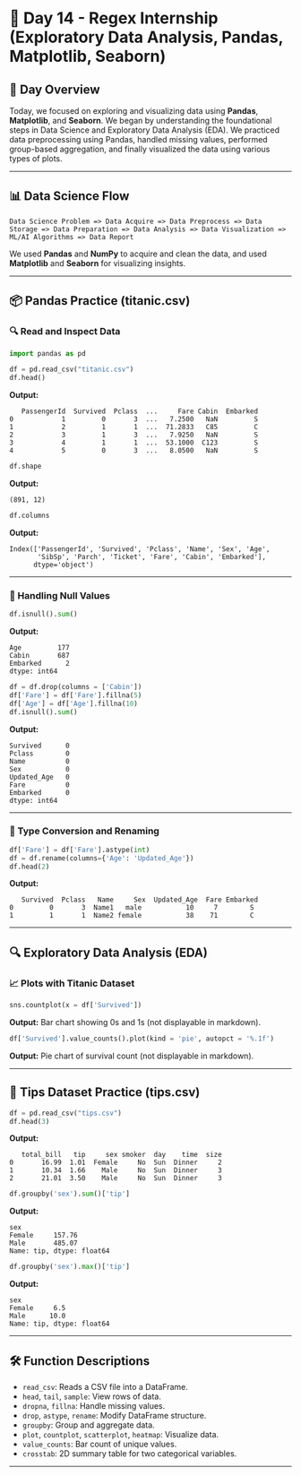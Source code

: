 
# 📅 Day 14 - Regex Internship (Exploratory Data Analysis, Pandas, Matplotlib, Seaborn)

## 🧠 Day Overview

Today, we focused on exploring and visualizing data using **Pandas**, **Matplotlib**, and **Seaborn**. We began by understanding the foundational steps in Data Science and Exploratory Data Analysis (EDA). We practiced data preprocessing using Pandas, handled missing values, performed group-based aggregation, and finally visualized the data using various types of plots.

---

## 📊 Data Science Flow

```
Data Science Problem => Data Acquire => Data Preprocess => Data Storage => Data Preparation => Data Analysis => Data Visualization => ML/AI Algorithms => Data Report
```

We used **Pandas** and **NumPy** to acquire and clean the data, and used **Matplotlib** and **Seaborn** for visualizing insights.

---

## 📦 Pandas Practice (titanic.csv)

### 🔍 Read and Inspect Data

```python
import pandas as pd

df = pd.read_csv("titanic.csv")
df.head()
```

**Output:**
```
   PassengerId  Survived  Pclass  ...     Fare Cabin  Embarked
0            1         0       3  ...   7.2500   NaN         S
1            2         1       1  ...  71.2833   C85         C
2            3         1       3  ...   7.9250   NaN         S
3            4         1       1  ...  53.1000  C123         S
4            5         0       3  ...   8.0500   NaN         S
```

```python
df.shape
```

**Output:**
```
(891, 12)
```

```python
df.columns
```

**Output:**
```
Index(['PassengerId', 'Survived', 'Pclass', 'Name', 'Sex', 'Age',
       'SibSp', 'Parch', 'Ticket', 'Fare', 'Cabin', 'Embarked'],
      dtype='object')
```

---

### 🧹 Handling Null Values

```python
df.isnull().sum()
```

**Output:**
```
Age         177
Cabin       687
Embarked      2
dtype: int64
```

```python
df = df.drop(columns = ['Cabin'])
df['Fare'] = df['Fare'].fillna(5)
df['Age'] = df['Age'].fillna(10)
df.isnull().sum()
```

**Output:**
```
Survived      0
Pclass        0
Name          0
Sex           0
Updated_Age   0
Fare          0
Embarked      0
dtype: int64
```

---

### 🔁 Type Conversion and Renaming

```python
df['Fare'] = df['Fare'].astype(int)
df = df.rename(columns={'Age': 'Updated_Age'})
df.head(2)
```

**Output:**
```
   Survived  Pclass   Name     Sex  Updated_Age  Fare Embarked
0         0       3  Name1   male           10     7        S
1         1       1  Name2 female           38    71        C
```

---

## 🔍 Exploratory Data Analysis (EDA)

### 📈 Plots with Titanic Dataset

```python
sns.countplot(x = df['Survived'])
```

**Output:** Bar chart showing 0s and 1s (not displayable in markdown).

```python
df['Survived'].value_counts().plot(kind = 'pie', autopct = '%.1f')
```

**Output:** Pie chart of survival count (not displayable in markdown).

---

## 📂 Tips Dataset Practice (tips.csv)

```python
df = pd.read_csv("tips.csv")
df.head(3)
```

**Output:**
```
   total_bill   tip     sex smoker  day    time  size
0       16.99  1.01  Female     No  Sun  Dinner     2
1       10.34  1.66    Male     No  Sun  Dinner     3
2       21.01  3.50    Male     No  Sun  Dinner     3
```

```python
df.groupby('sex').sum()['tip']
```

**Output:**
```
sex
Female     157.76
Male       485.07
Name: tip, dtype: float64
```

```python
df.groupby('sex').max()['tip']
```

**Output:**
```
sex
Female     6.5
Male      10.0
Name: tip, dtype: float64
```

---

## 🛠️ Function Descriptions

- `read_csv`: Reads a CSV file into a DataFrame.
- `head`, `tail`, `sample`: View rows of data.
- `dropna`, `fillna`: Handle missing values.
- `drop`, `astype`, `rename`: Modify DataFrame structure.
- `groupby`: Group and aggregate data.
- `plot`, `countplot`, `scatterplot`, `heatmap`: Visualize data.
- `value_counts`: Bar count of unique values.
- `crosstab`: 2D summary table for two categorical variables.

---
